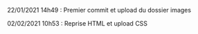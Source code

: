 22/01/2021 14h49 : Premier commit et upload du dossier images

02/02/2021 10h53 :  Reprise HTML et upload CSS
